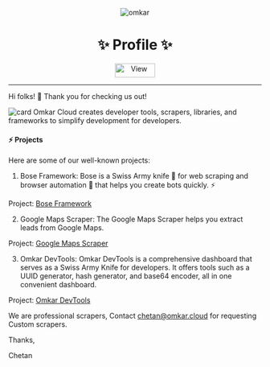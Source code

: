 <p align="center">
  <img src="https://www.omkar.cloud/images/favicon/prod/favicon-256x256.png" alt="omkar" />
</p>
  <div align="center" style="margin-top: 0;">
  <h1>✨ Profile ✨</h1>
  <!-- <p>🔪 Swiss Army Knife for Developers 🤖</p> -->
</div>

<p align="center">
  <img src="https://views.whatilearened.today/views/github/omkarcloud/.github.svg" width="80px" height="28px" alt="View" />
</p>

---

Hi folks! 👋 Thank you for checking us out!

![card](https://www.omkar.cloud/om-startup-framework/img/twitter-card.png)
Omkar Cloud creates developer tools, scrapers, libraries, and frameworks to simplify development for developers.

#### ⚡️ Projects

Here are some of our well-known projects:

1.  Bose Framework: Bose is a Swiss Army knife 🔪 for web scraping and browser automation 🤖 that helps you create bots quickly. ⚡️

Project: [Bose Framework](https://www.omkar.cloud/bose/)

2.  Google Maps Scraper: The Google Maps Scraper helps you extract leads from Google Maps.

Project: [Google Maps Scraper](https://github.com/omkarcloud/google-maps-scraper)

3.  Omkar DevTools: Omkar DevTools is a comprehensive dashboard that serves as a Swiss Army Knife for developers. It offers tools such as a UUID generator, hash generator, and base64 encoder, all in one convenient dashboard.

Project: [Omkar DevTools](https://www.omkar.cloud/devtools/)

We are professional scrapers, Contact chetan@omkar.cloud for requesting Custom scrapers.


Thanks, 

Chetan
